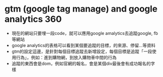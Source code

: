 # gtm (google tag manage) and google analytics 360

- 現在的網站只要埋一段code，就可以應用google amalytics去追蹤google, fb等網站
- google analytics的表格可以看到某個要追蹤的目標，的來源、停留...等資料
- gtm的設定這邊，是針對每個目標追蹤去新增設定，每個目標是追蹤「一段使用行為」，例如：進到購物網，到放入購物車中間的行為
- 追蹤的東西會是dom，例如官網的報名，會是某個div最後會有成功報名的字樣
